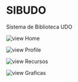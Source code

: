 # SIBUDO
Sistema de Biblioteca UDO


![view Home](https://github.com/yeisonvirtual/SIBUDO/blob/main/SIBUDO/SIBUDO_app/static/SIBUDO_app/assets/img/Servidor%20Funcionando/home.png)

![view Profile](https://github.com/yeisonvirtual/SIBUDO/blob/main/SIBUDO/SIBUDO_app/static/SIBUDO_app/assets/img/Servidor%20Funcionando/Perfil.png)

![view Recursos](https://github.com/yeisonvirtual/SIBUDO/blob/main/SIBUDO/SIBUDO_app/static/SIBUDO_app/assets/img/Servidor%20Funcionando/Libros.png)

![view Graficas](https://github.com/yeisonvirtual/SIBUDO/blob/main/SIBUDO/SIBUDO_app/static/SIBUDO_app/assets/img/Servidor%20Funcionando/Graficas.png)

